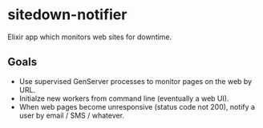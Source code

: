 # sitedown-notifier
Elixir app which monitors web sites for downtime.

## Goals
- Use supervised GenServer processes to monitor pages on the web by URL. 
- Initialze new workers from command line (eventually a web UI).
- When web pages become unresponsive (status code not 200), notify a user by email / SMS / whatever.
